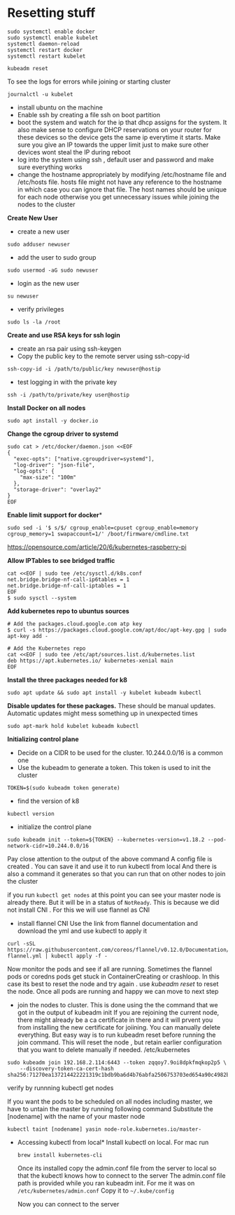 # Resetting stuff
```
sudo systemctl enable docker
sudo systemctl enable kubelet
systemctl daemon-reload
systemctl restart docker
systemctl restart kubelet

kubeadm reset
```

To see the logs for errors while joining or starting cluster
```
journalctl -u kubelet
```

* install ubuntu on the machine
* Enable ssh by creating a file ssh on boot partition
* boot the system and watch for the ip that dhcp assigns for the system. It also make sense to configure DHCP reservations on your router for these devices so the device gets the same ip everytime it starts. Make sure you give an IP towards the upper limit just to make sure other devices wont steal the IP during reboot
* log into the system using ssh , default user and password and make sure everything works
* change the hostname appropriately by modifying /etc/hostname file and /etc/hosts file. hosts file might not have any reference to the hostname in which case you can ignore that file. The host names should be unique for each node otherwise you get unnecessary issues while joining the nodes to the cluster


**Create New User**
* create a new user
```
sudo adduser newuser
```

* add the user to sudo group
```
sudo usermod -aG sudo newuser
```

* login as the new user
```
su newuser
```

* verify privileges
```
sudo ls -la /root
```

**Create and use RSA keys for ssh login**
* create an rsa pair using ssh-keygen
* Copy the public key to the remote server using ssh-copy-id
```
ssh-copy-id -i /path/to/public/key newuser@hostip
```

* test logging in with the private key
```
ssh -i /path/to/private/key user@hostip
```

**Install Docker on all nodes**
```
sudo apt install -y docker.io
```

**Change the cgroup driver to systemd**
```
sudo cat > /etc/docker/daemon.json <<EOF
{
  "exec-opts": ["native.cgroupdriver=systemd"],
  "log-driver": "json-file",
  "log-opts": {
    "max-size": "100m"
  },
  "storage-driver": "overlay2"
}
EOF
```


**Enable limit support for docker***
```
sudo sed -i '$ s/$/ cgroup_enable=cpuset cgroup_enable=memory cgroup_memory=1 swapaccount=1/' /boot/firmware/cmdline.txt
```
https://opensource.com/article/20/6/kubernetes-raspberry-pi

**Allow IPTables to see bridged traffic**
```
cat <<EOF | sudo tee /etc/sysctl.d/k8s.conf
net.bridge.bridge-nf-call-ip6tables = 1
net.bridge.bridge-nf-call-iptables = 1
EOF
$ sudo sysctl --system
```

**Add kubernetes repo to ubuntus sources**
```
# Add the packages.cloud.google.com atp key
$ curl -s https://packages.cloud.google.com/apt/doc/apt-key.gpg | sudo apt-key add -

# Add the Kubernetes repo
cat <<EOF | sudo tee /etc/apt/sources.list.d/kubernetes.list
deb https://apt.kubernetes.io/ kubernetes-xenial main
EOF
```

**Install the three packages needed for k8**
```
sudo apt update && sudo apt install -y kubelet kubeadm kubectl
```

**Disable updates for these packages.**
These should be manual updates. Automatic updates might mess something up in unexpected times
```
sudo apt-mark hold kubelet kubeadm kubectl
```

**Initializing control plane**

* Decide on a CIDR to be used for the cluster. 10.244.0.0/16 is a common one
* Use the kubeadm to generate a token. This token is used to init the cluster
```
TOKEN=$(sudo kubeadm token generate)
```

* find the version of k8
```
kubectl version
```

* initialize the control plane
```
sudo kubeadm init --token=${TOKEN} --kubernetes-version=v1.18.2 --pod-network-cidr=10.244.0.0/16
```

Pay close attention to the output of the above command
A config file is created . You can save it and use it to run kubectl from local
And there is also a command it generates so that you can run that on other nodes to join the cluster

if you run `kubectl get nodes` at this point you can see your master node is already there. But it will be in a status of `NotReady`. This is because we did not install CNI . For this we will use flannel as CNI

* install flannel CNI 
Use the link from flannel documentation and download the yml and use kubectl to apply it
```
curl -sSL https://raw.githubusercontent.com/coreos/flannel/v0.12.0/Documentation/kube-flannel.yml | kubectl apply -f -
```

Now monitor the pods and see if all are running. Sometimes the flannel pods or coredns pods get stuck in ContainerCreating or crashloop. In this case its best to reset the node and try again . use *kubeadm reset* to reset the node. Once all pods are running and happy we can move to next step

* join the nodes to cluster.
This is done using the the command that we got in the output of kubeadm init 
If you are rejoining the current node, there might already be a ca certificate in there and it will prvent you from installing the new certificate for joiining. You can manually delete everything. But easy way is to run kubeadm reset before running the join command. This will reset the node , but retain earlier configuration that you want to delete manually if needed. /etc/kubernetes

```
sudo kubeadm join 192.168.2.114:6443 --token zqqoy7.9oi8dpkfmqkop2p5 \
    --discovery-token-ca-cert-hash sha256:71270ea137214422221319c1bdb9ba6d4b76abfa2506753703ed654a90c4982b
```
 verify by runnning kubectl get nodes
 
 If you want the pods to be scheduled on all nodes including master, we have to untain the master by running following command
 Substitute the [nodename] with the name of your master node
 ```
 kubectl taint [nodename] yasin node-role.kubernetes.io/master-
 ```

* Accessing kubectl from local*
  Install kubectl on local.
  For mac run
  ```
  brew install kubernetes-cli
  ```
  
  Once its installed copy the admin.conf file from the server to local so that the kubectl knows how to connect to the server
  The admin.conf file path is provided while you ran kubeadm init.
  For me it was on `/etc/kubernetes/admin.conf`
  Copy it to `~/.kube/config`
  
  Now you can connect to the server
  
